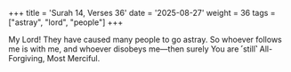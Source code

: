 +++
title = 'Surah 14, Verses 36'
date = '2025-08-27'
weight = 36
tags = ["astray", "lord", "people"]
+++

My Lord! They have caused many people to go astray. So whoever follows me is with me, and whoever disobeys me—then surely You are ˹still˺ All-Forgiving, Most Merciful.